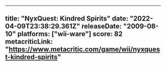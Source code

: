 
---
title: "NyxQuest: Kindred Spirits"
date: "2022-04-09T23:38:29.361Z"
releaseDate: "2009-08-10"
platforms: ["wii-ware"]
score: 82
metacriticLink: "https://www.metacritic.com/game/wii/nyxquest-kindred-spirits"
---
